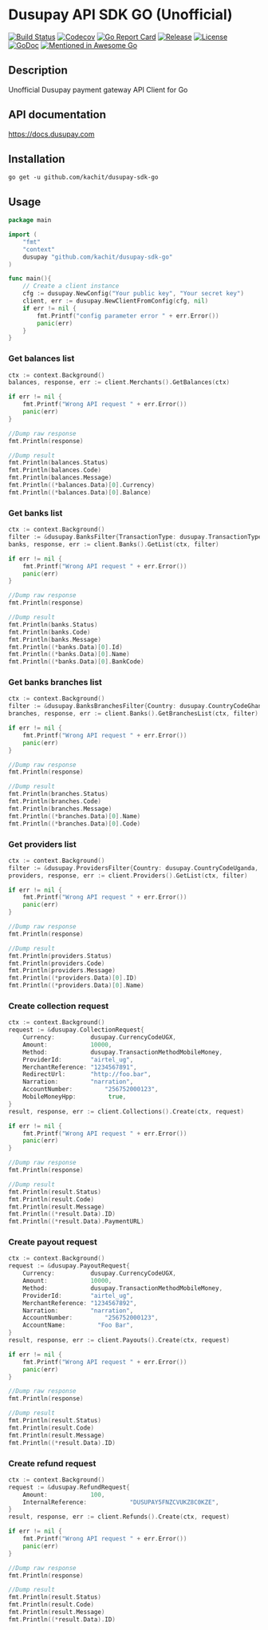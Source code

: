 # Dusupay API SDK GO (Unofficial)
[![Build Status](https://app.travis-ci.com/Kachit/dusupay-sdk-go.svg?branch=master)](https://app.travis-ci.com/github/Kachit/dusupay-sdk-go)
[![Codecov](https://codecov.io/gh/Kachit/dusupay-sdk-go/branch/master/graph/badge.svg)](https://codecov.io/gh/Kachit/dusupay-sdk-go)
[![Go Report Card](https://goreportcard.com/badge/github.com/kachit/dusupay-sdk-go)](https://goreportcard.com/report/github.com/kachit/dusupay-sdk-go)
[![Release](https://img.shields.io/github/v/release/Kachit/dusupay-sdk-go.svg)](https://github.com/Kachit/dusupay-sdk-go/releases)
[![License](https://img.shields.io/github/license/mashape/apistatus.svg)](https://github.com/kachit/dusupay-sdk-go/blob/master/LICENSE)
[![GoDoc](https://pkg.go.dev/badge/github.com/kachit/dusupay-sdk-go)](https://pkg.go.dev/github.com/kachit/dusupay-sdk-go)
[![Mentioned in Awesome Go](https://awesome.re/mentioned-badge.svg)](https://github.com/avelino/awesome-go#third-party-apis)

## Description
Unofficial Dusupay payment gateway API Client for Go

## API documentation
https://docs.dusupay.com

## Installation
```shell
go get -u github.com/kachit/dusupay-sdk-go
```

## Usage
```go
package main

import (
    "fmt"
    "context"
    dusupay "github.com/kachit/dusupay-sdk-go"
)

func main(){
    // Create a client instance
    cfg := dusupay.NewConfig("Your public key", "Your secret key")
    client, err := dusupay.NewClientFromConfig(cfg, nil)
    if err != nil {
        fmt.Printf("config parameter error " + err.Error())
        panic(err)
    }
}
```
### Get balances list
```go
ctx := context.Background()
balances, response, err := client.Merchants().GetBalances(ctx)

if err != nil {
    fmt.Printf("Wrong API request " + err.Error())
    panic(err)
}

//Dump raw response
fmt.Println(response)

//Dump result
fmt.Println(balances.Status)
fmt.Println(balances.Code)
fmt.Println(balances.Message)
fmt.Println((*balances.Data)[0].Currency)
fmt.Println((*balances.Data)[0].Balance)
```

### Get banks list
```go
ctx := context.Background()
filter := &dusupay.BanksFilter{TransactionType: dusupay.TransactionTypePayout, Country: dusupay.CountryCodeGhana}
banks, response, err := client.Banks().GetList(ctx, filter)

if err != nil {
    fmt.Printf("Wrong API request " + err.Error())
    panic(err)
}

//Dump raw response
fmt.Println(response)

//Dump result
fmt.Println(banks.Status)
fmt.Println(banks.Code)
fmt.Println(banks.Message)
fmt.Println((*banks.Data)[0].Id)
fmt.Println((*banks.Data)[0].Name)
fmt.Println((*banks.Data)[0].BankCode)
```

### Get banks branches list
```go
ctx := context.Background()
filter := &dusupay.BanksBranchesFilter{Country: dusupay.CountryCodeGhana, Bank: "BankCode"}
branches, response, err := client.Banks().GetBranchesList(ctx, filter)

if err != nil {
    fmt.Printf("Wrong API request " + err.Error())
    panic(err)
}

//Dump raw response
fmt.Println(response)

//Dump result
fmt.Println(branches.Status)
fmt.Println(branches.Code)
fmt.Println(branches.Message)
fmt.Println((*branches.Data)[0].Name)
fmt.Println((*branches.Data)[0].Code)
```

### Get providers list
```go
ctx := context.Background()
filter := &dusupay.ProvidersFilter{Country: dusupay.CountryCodeUganda, Method: dusupay.TransactionMethodMobileMoney, TransactionType: dusupay.TransactionTypeCollection}
providers, response, err := client.Providers().GetList(ctx, filter)

if err != nil {
    fmt.Printf("Wrong API request " + err.Error())
    panic(err)
}

//Dump raw response
fmt.Println(response)

//Dump result
fmt.Println(providers.Status)
fmt.Println(providers.Code)
fmt.Println(providers.Message)
fmt.Println((*providers.Data)[0].ID)
fmt.Println((*providers.Data)[0].Name)
```

### Create collection request
```go
ctx := context.Background()
request := &dusupay.CollectionRequest{
    Currency:          dusupay.CurrencyCodeUGX,
    Amount:            10000,
    Method:            dusupay.TransactionMethodMobileMoney,
    ProviderId:        "airtel_ug",
    MerchantReference: "1234567891",
    RedirectUrl:       "http://foo.bar",
    Narration:         "narration",
    AccountNumber:         "256752000123",
    MobileMoneyHpp:         true,
}
result, response, err := client.Collections().Create(ctx, request)

if err != nil {
    fmt.Printf("Wrong API request " + err.Error())
    panic(err)
}

//Dump raw response
fmt.Println(response)

//Dump result
fmt.Println(result.Status)
fmt.Println(result.Code)
fmt.Println(result.Message)
fmt.Println((*result.Data).ID)
fmt.Println((*result.Data).PaymentURL)
```

### Create payout request
```go
ctx := context.Background()
request := &dusupay.PayoutRequest{
    Currency:          dusupay.CurrencyCodeUGX,
    Amount:            10000,
    Method:            dusupay.TransactionMethodMobileMoney,
    ProviderId:        "airtel_ug",
    MerchantReference: "1234567892",
    Narration:         "narration",
    AccountNumber:         "256752000123",
    AccountName:         "Foo Bar",
}
result, response, err := client.Payouts().Create(ctx, request)

if err != nil {
    fmt.Printf("Wrong API request " + err.Error())
    panic(err)
}

//Dump raw response
fmt.Println(response)

//Dump result
fmt.Println(result.Status)
fmt.Println(result.Code)
fmt.Println(result.Message)
fmt.Println((*result.Data).ID)
```

### Create refund request
```go
ctx := context.Background()
request := &dusupay.RefundRequest{
    Amount:            100,
    InternalReference:            "DUSUPAY5FNZCVUKZ8C0KZE",
}
result, response, err := client.Refunds().Create(ctx, request)

if err != nil {
    fmt.Printf("Wrong API request " + err.Error())
    panic(err)
}

//Dump raw response
fmt.Println(response)

//Dump result
fmt.Println(result.Status)
fmt.Println(result.Code)
fmt.Println(result.Message)
fmt.Println((*result.Data).ID)
```

